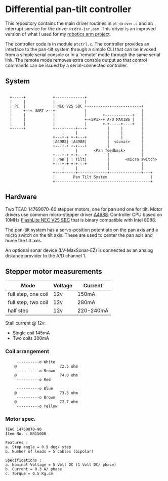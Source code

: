# Differential pan-tilt controller

This repository contains the main driver routines in ```pt-driver.c``` and an interrupt service for the driver in ```drv-isr.asm```. This driver is an improved version of what I used for my [robotics arm project](https://sites.google.com/site/eyalabraham/robotic-arm).  

The controller code is in module ```ptctrl.c```. The controller provides an interface to the pan-tilt system through a simple CLI that can be invoked from a simple serial console or in a 'remote' mode through the same serial link. The remote mode removes extra console output so that control commands can be issued by a serial-connected controller.

## System

```
 
  +-----+            +-------------+
  |     |            |             |
  | PC  |            | NEC V25 SBC +------------------------+
  |     +--< UART >--+             |                        |
  |     |            |             |       +------------+   |
  |     |            |             +-<SPI>-+ A/D MAX186 |   |
  |     |            |             |       +-+-----+----+   |
  +-----+            +---+-----+---+         |     |        |
                         |     |             |     |        |
                     +---+-+ +-+---+         |     |        |
                     |A4988| |A4988|         |  <sonar>     |
                     +---+-+ +-+---+         |              |
                         |     |       <Pan feedback>       |
                     +---+-+ +-+---+         |              |
                     | Pan | | Tilt|         |       <micro switch>
                     +---+-+ +-+---+         |              |
                         |     |             |              |
                     +---+-----+-------------+--------------+---+
                     |        Pan Tilt System                   |
                     +------------------------------------------+

```

## Hardware

Two TEAC 14769070-60 stepper motors, one for pan and one for tilt. Motor drivers use common micro-stepper driver [A4988](https://drive.google.com/open?id=1uaHy-gVYzntSpmbj-RvlSXfdfeH-IRd8). Controller CPU based on 10MHz [FlashLite NEC V25 SBC](https://lh5.googleusercontent.com/kj4iZ8OMkE5W92mf-GG1na3PRkUhlsCT2e-m8hr-VAq39MQ7tvtFeNA4bHNfKd3oUbItSMeTRnDGq1jqQkdHiuW65H7H5WfajjJDt6m5efU-0dvqxA=w1280) that is binary compatible with Intel 8088.  

The pan-tilt system has a servo-position potentiate on the pan axis and a micro switch on the tilt axis. These are used to center the pan axis and home the tilt axis.  

An optional sonar device (LV-MaxSonar-EZ) is connected as an analog distance provider to the A/D channel 1.

## Stepper motor measurements

|    Mode              | Voltage  |  Current    |
|----------------------|----------|-------------|
|  full step, one coil |  12v     |  150mA      |
|  full step, two coil |  12v     |  280mA      |
|  half step           |  12v     |  220-240mA  |

Stall current @ 12v:
- Single coil 145mA
- Two coils 300mA

### Coil arrangement

```
     ----------o White
    @                   72.5 ohm
     ----------o Brown
    @                   74.0 ohm
     ----------o Red

     ----------o Blue
    @                   73.3 ohm
     ----------o Brown
    @                   72.7 ohm
     ----------o Yellow
```

### Motor spec.

```
TEAC 14769070-90
Item No. : KR15008

Features :
a. Step angle = 0.9 deg/ step
b. Number of leads = 5 cables (bipolar)

Specifications :
a. Nominal Voltage = 5 Volt DC (1 Volt DC/ phase)
b. Current = 0.3 A/ phase
c. Torque = 0.5 Kg.cm
```

